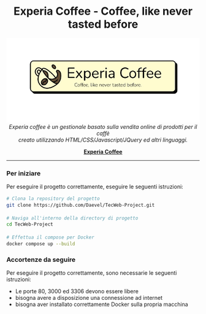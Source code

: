 <h1 align="center">Experia Coffee - Coffee, like never tasted before</h1>

<p align="center">
  <img src="./frontend/assets/banner.png" alt="angular-logo"/>
  <br>
  <em>Experia coffee è un gestionale basato sulla vendita online di prodotti per il caffè
    <br> creato utilizzando HTML/CSS/Javascript/JQuery ed altri linguaggi.</em>
  <br>
</p>

<p align="center">
  <a href="https://github.com/Daevel/TecWeb-Project"><strong>Experia Coffee</strong></a>
  <br>
</p>

<hr>

### Per iniziare

Per eseguire il progetto correttamente, eseguire le seguenti istruzioni:

```bash
# Clona la repository del progetto
git clone https://github.com/Daevel/TecWeb-Project.git

# Naviga all'interno della directory di progetto
cd TecWeb-Project

# Effettua il compose per Docker
docker compose up --build
```

### Accortenze da seguire

Per eseguire il progetto correttamente, sono necessarie le seguenti istruzioni:
- Le porte 80, 3000 ed 3306 devono essere libere
- bisogna avere a disposizione una connessione ad internet
- bisogna aver installato correttamente Docker sulla propria macchina
